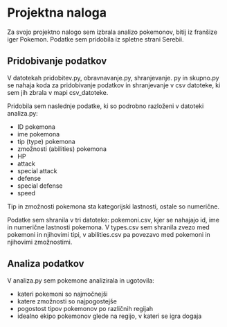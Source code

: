 # Projektna naloga

Za svojo projektno nalogo sem izbrala analizo pokemonov, bitij iz franšize iger Pokemon. Podatke sem pridobila iz spletne strani Serebii.

## Pridobivanje podatkov
V datotekah pridobitev.py, obravnavanje.py, shranjevanje. py in skupno.py se nahaja koda za pridobivanje podatkov in shranjevanje v csv datoteke, ki sem jih zbrala v mapi csv_datoteke.

Pridobila sem naslednje podatke, ki so podrobno razloženi v datoteki analiza.py:
-  ID pokemona
-  ime pokemona
-  tip (type) pokemona
-  zmožnosti (abilities) pokemona
-  HP
-  attack
-  special attack
-  defense
-  special defense
-  speed

Tip in zmožnosti pokemona sta kategorijski lastnosti, ostale so numerične.

Podatke sem shranila v tri datoteke: pokemoni.csv, kjer se nahajajo id, ime in numerične lastnosti pokemona. V types.csv sem shranila zvezo med pokemoni in njihovimi tipi, v abilities.csv pa povezavo med pokemoni in njihovimi zmožnostimi.

## Analiza podatkov
V analiza.py sem pokemone analizirala in ugotovila:
-  kateri pokemoni so najmočnejši
-  katere zmožnosti so najpogostejše
-  pogostost tipov pokemonov po različnih regijah
-  idealno ekipo pokemonov glede na regijo, v kateri se igra dogaja

